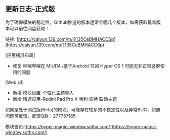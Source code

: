 ## 更新日志-正式版

为了确保模块的稳定性，Github推送的版本通常会晚几个版本，如需获取最新版本可以前往网盘获取：

链接: [https://caiyun.139.com/m/i?135CeBMHACC6p](https://caiyun.139.com/m/i?135CeBMHACC6p)



[应用横屏布局]

- 修复 哔哩哔哩在 MIUI14 /基于Android 13的 Hyper OS 1 可能无非正常竖屏使用的问题

[Web UI]

- 新增 模块设置-个性化主题导入
- 新增 精选应用-Redmi Pad Pro X 哈利·波特 联动主题



如果是处于测试版(Beta)的模块，可能存在较多的不稳定性以及异常BUG，如遇问题可反馈，反馈Q群：277757185

模块首页:[https://hyper-magic-window.sothx.com/](https://hyper-magic-window.sothx.com/)